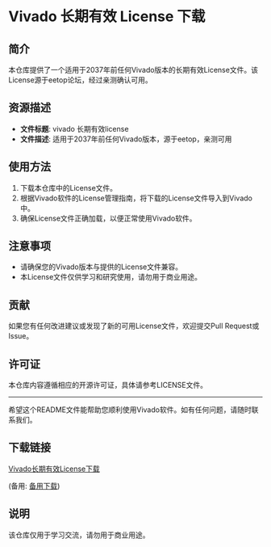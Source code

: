 # Vivado 长期有效 License 下载

## 简介
本仓库提供了一个适用于2037年前任何Vivado版本的长期有效License文件。该License源于eetop论坛，经过亲测确认可用。

## 资源描述
- **文件标题**: vivado 长期有效license
- **文件描述**: 适用于2037年前任何Vivado版本，源于eetop，亲测可用

## 使用方法
1. 下载本仓库中的License文件。
2. 根据Vivado软件的License管理指南，将下载的License文件导入到Vivado中。
3. 确保License文件正确加载，以便正常使用Vivado软件。

## 注意事项
- 请确保您的Vivado版本与提供的License文件兼容。
- 本License文件仅供学习和研究使用，请勿用于商业用途。

## 贡献
如果您有任何改进建议或发现了新的可用License文件，欢迎提交Pull Request或Issue。

## 许可证
本仓库内容遵循相应的开源许可证，具体请参考LICENSE文件。

---

希望这个README文件能帮助您顺利使用Vivado软件。如有任何问题，请随时联系我们。

## 下载链接
[Vivado长期有效License下载](https://pan.quark.cn/s/3bb577c6e403) 

(备用: [备用下载](https://pan.baidu.com/s/1bvHz8L5BvIfUf7BNZYW-CQ?pwd=1234))

## 说明

该仓库仅用于学习交流，请勿用于商业用途。
